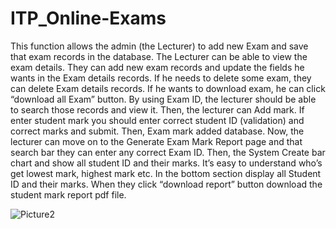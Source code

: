 # ITP_Online-Exams

This function allows the admin (the Lecturer) to add new Exam and save that exam records in the database. 
The Lecturer can be able to view the exam details. They can add new exam records and update the fields he wants in the Exam details records. 
If he needs to delete some exam, they can delete Exam details records. If he wants to download exam, he can click “download all Exam” button.
By using Exam ID, the lecturer should be able to search those records and view it. Then, the lecturer can Add mark.
If enter student mark you should enter correct student ID (validation) and correct marks and submit. Then, Exam mark added database.
Now, the lecturer can move on to the Generate Exam Mark Report page and that search bar they can enter any correct Exam ID.
Then, the System Create bar chart and show all student ID and their marks. It’s easy to understand who’s get lowest mark, highest mark etc. 
In the bottom section display all Student ID and their marks. When they click “download report” button download the student mark report pdf file. 


![Picture2](https://user-images.githubusercontent.com/88647558/174446280-a44abe2f-2c2e-4239-b101-9569fd639b50.jpg)
